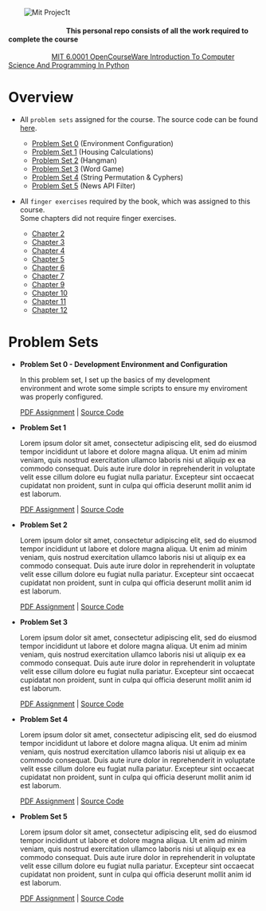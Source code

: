 &nbsp;&nbsp;&nbsp;&nbsp;&nbsp;&nbsp;&nbsp; ![Mit Projec1t](https://github.com/ezratweaver/MIT-6.0001-Introduction-To-Computer-Science-And-Programming-In-Python/assets/101545981/36c78775-2b63-4543-af6e-33858f4b0455)


  


#### &nbsp;&nbsp;&nbsp;&nbsp; &nbsp;&nbsp;&nbsp;&nbsp; &nbsp;&nbsp;&nbsp;&nbsp; &nbsp;&nbsp;&nbsp;&nbsp; &nbsp;&nbsp;&nbsp;&nbsp; &nbsp;&nbsp;&nbsp;&nbsp; &nbsp;&nbsp;&nbsp;&nbsp;   **This personal repo consists of all the work required to complete the course**
 &nbsp;&nbsp;&nbsp;&nbsp; &nbsp;&nbsp;&nbsp;&nbsp; &nbsp;&nbsp;&nbsp;&nbsp; &nbsp;&nbsp;&nbsp;&nbsp;   &nbsp; [MIT 6.0001 OpenCourseWare Introduction To Computer Science And Programming In Python](https://ocw.mit.edu/courses/6-0001-introduction-to-computer-science-and-programming-in-python-fall-2016/ "MIT 6.0001 OpenCourseWare Introduction To Computer Science And Programming In Python")
  
Overview
===========

- All `problem sets` assigned for the course. The source code can be found [here]().
  
  - [Problem Set 0](#ps0) (Environment Configuration)
  - [Problem Set 1]() (Housing Calculations)
  - [Problem Set 2]() (Hangman)
  - [Problem Set 3]() (Word Game)
  - [Problem Set 4]() (String Permutation & Cyphers)
  - [Problem Set 5]() (News API Filter)

- All `finger exercises` required by the book, which was assigned to this course. <br>
  Some chapters did not require finger exercises.  

  - [Chapter 2]()
  - [Chapter 3]()
  - [Chapter 4]()
  - [Chapter 5]()
  - [Chapter 6]()
  - [Chapter 7]()
  - [Chapter 9]()
  - [Chapter 10]()
  - [Chapter 11]()
  - [Chapter 12]()
  
Problem Sets
============= 

<a name="ps0"></a>
- **Problem Set 0 - Development Environment and Configuration**

  In this problem set, I set up the basics of my development <br>
  environment and wrote some simple scripts to ensure my enviroment <br>
  was properly configured. 
  
  [PDF Assignment]() | [Source Code]()

<a name="ps1"></a>
- **Problem Set 1**

  Lorem ipsum dolor sit amet, consectetur adipiscing elit, sed do eiusmod tempor incididunt ut labore et dolore magna aliqua. Ut enim ad minim veniam, quis nostrud exercitation ullamco laboris nisi ut aliquip ex ea commodo consequat. Duis aute irure dolor in reprehenderit in voluptate velit esse cillum dolore eu fugiat nulla pariatur. Excepteur sint occaecat cupidatat non proident, sunt in culpa qui officia deserunt mollit anim id est laborum.

  [PDF Assignment]() | [Source Code]()

- **Problem Set 2**

  Lorem ipsum dolor sit amet, consectetur adipiscing elit, sed do eiusmod tempor incididunt ut labore et dolore magna aliqua. Ut enim ad minim veniam, quis nostrud exercitation ullamco laboris nisi ut aliquip ex ea commodo consequat. Duis aute irure dolor in reprehenderit in voluptate velit esse cillum dolore eu fugiat nulla pariatur. Excepteur sint occaecat cupidatat non proident, sunt in culpa qui officia deserunt mollit anim id est laborum.

  [PDF Assignment]() | [Source Code]()

- **Problem Set 3**

  Lorem ipsum dolor sit amet, consectetur adipiscing elit, sed do eiusmod tempor incididunt ut labore et dolore magna aliqua. Ut enim ad minim veniam, quis nostrud exercitation ullamco laboris nisi ut aliquip ex ea commodo consequat. Duis aute irure dolor in reprehenderit in voluptate velit esse cillum dolore eu fugiat nulla pariatur. Excepteur sint occaecat cupidatat non proident, sunt in culpa qui officia deserunt mollit anim id est laborum.

  [PDF Assignment]() | [Source Code]()

- **Problem Set 4**

  Lorem ipsum dolor sit amet, consectetur adipiscing elit, sed do eiusmod tempor incididunt ut labore et dolore magna aliqua. Ut enim ad minim veniam, quis nostrud exercitation ullamco laboris nisi ut aliquip ex ea commodo consequat. Duis aute irure dolor in reprehenderit in voluptate velit esse cillum dolore eu fugiat nulla pariatur. Excepteur sint occaecat cupidatat non proident, sunt in culpa qui officia deserunt mollit anim id est laborum.

  [PDF Assignment]() | [Source Code]()

- **Problem Set 5**

  Lorem ipsum dolor sit amet, consectetur adipiscing elit, sed do eiusmod tempor incididunt ut labore et dolore magna aliqua. Ut enim ad minim veniam, quis nostrud exercitation ullamco laboris nisi ut aliquip ex ea commodo consequat. Duis aute irure dolor in reprehenderit in voluptate velit esse cillum dolore eu fugiat nulla pariatur. Excepteur sint occaecat cupidatat non proident, sunt in culpa qui officia deserunt mollit anim id est laborum.

  [PDF Assignment]() | [Source Code]()